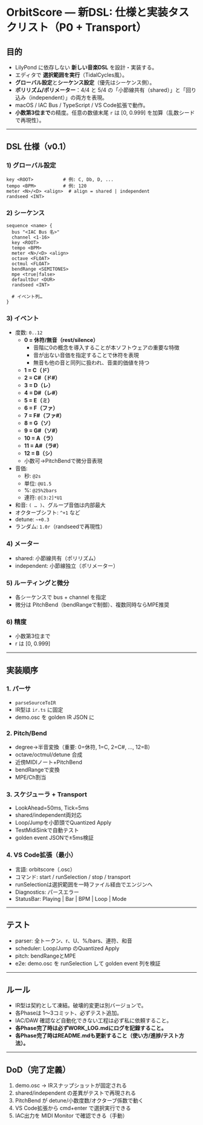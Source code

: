 # OrbitScore — 新DSL: 仕様と実装タスクリスト（P0 + Transport）

## 目的

- LilyPond に依存しない **新しい音楽DSL** を設計・実装する。
- エディタで **選択範囲を実行**（TidalCycles風）。
- **グローバル設定**と**シーケンス設定**（優先はシーケンス側）。
- **ポリリズム/ポリメーター**：4/4 と 5/4 の「小節線共有（shared）」と「回り込み（independent）」の両方を表現。
- macOS / IAC Bus / TypeScript / VS Code拡張で動作。
- **小数第3位まで**の精度。任意の数値末尾 `r` は [0, 0.999] を加算（乱数シードで再現性）。

---

## DSL 仕様（v0.1）

### 1) グローバル設定

```
key <ROOT>           # 例: C, Db, D, ...
tempo <BPM>          # 例: 120
meter <N>/<D> <align>  # align = shared | independent
randseed <INT>
```

### 2) シーケンス

```
sequence <name> {
  bus "<IAC Bus 名>"
  channel <1-16>
  key <ROOT>
  tempo <BPM>
  meter <N>/<D> <align>
  octave <FLOAT>
  octmul <FLOAT>
  bendRange <SEMITONES>
  mpe <true|false>
  defaultDur <DUR>
  randseed <INT>

  # イベント列…
}
```

### 3) イベント

- 度数: `0..12`
  - **0 = 休符/無音（rest/silence）**
    - 音階に0の概念を導入することが本ソフトウェアの重要な特徴
    - 音が出ない音価を指定することで休符を表現
    - 無音も他の音と同列に扱われ、音楽的価値を持つ
  - **1 = C（ド）**
  - **2 = C#（ド#）**
  - **3 = D（レ）**
  - **4 = D#（レ#）**
  - **5 = E（ミ）**
  - **6 = F（ファ）**
  - **7 = F#（ファ#）**
  - **8 = G（ソ）**
  - **9 = G#（ソ#）**
  - **10 = A（ラ）**
  - **11 = A#（ラ#）**
  - **12 = B（シ）**
  - 小数可→PitchBendで微分音表現
- 音価:
  - 秒: `@2s`
  - 単位: `@U1.5`
  - %: `@25%2bars`
  - 連符: `@[3:2]*U1`
- 和音: `( … )`、グループ音価は内部最大
- オクターブシフト: `^+1` など
- detune: `~+0.3`
- ランダム: `1.0r`（randseedで再現性）

### 4) メーター

- shared: 小節線共有（ポリリズム）
- independent: 小節線独立（ポリメーター）

### 5) ルーティングと微分

- 各シーケンスで bus + channel を指定
- 微分は PitchBend（bendRangeで制御）、複数同時ならMPE推奨

### 6) 精度

- 小数第3位まで
- r は [0, 0.999]

---

## 実装順序

### 1. パーサ

- `parseSourceToIR`
- IR型は `ir.ts` に固定
- demo.osc を golden IR JSON に

### 2. Pitch/Bend

- degree→半音変換（重要: 0=休符, 1=C, 2=C#, ..., 12=B）
- octave/octmul/detune 合成
- 近傍MIDIノート+PitchBend
- bendRangeで変換
- MPE/Ch割当

### 3. スケジューラ + Transport

- LookAhead=50ms, Tick=5ms
- shared/independent両対応
- Loop/Jumpを小節頭でQuantized Apply
- TestMidiSinkで自動テスト
- golden event JSONで±5ms検証

### 4. VS Code拡張（最小）

- 言語: orbitscore（.osc）
- コマンド: start / runSelection / stop / transport
- runSelectionは選択範囲を一時ファイル経由でエンジンへ
- Diagnostics: パースエラー
- StatusBar: Playing | Bar | BPM | Loop | Mode

---

## テスト

- parser: 全トークン、r、U、%/bars、連符、和音
- scheduler: Loop/Jump のQuantized Apply
- pitch: bendRangeとMPE
- e2e: demo.osc を runSelection して golden event 列を検証

---

## ルール

- IR型は契約として凍結。破壊的変更は別バージョンで。
- 各Phaseは 1〜3コミット、必ずテスト追加。
- IAC/DAW 確認など自動化できない工程は必ず私に依頼すること。
- **各Phase完了時は必ずWORK_LOG.mdにログを記録すること。**
- **各Phase完了時はREADME.mdも更新すること（使い方/進捗/テスト方法）。**

---

## DoD（完了定義）

1. demo.osc → IRスナップショットが固定される
2. shared/independent の差異がテストで再現される
3. PitchBend が detune/小数度数/オクターブ係数で動く
4. VS Code拡張から cmd+enter で選択実行できる
5. IAC出力を MIDI Monitor で確認できる（手動）
